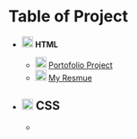 # Table of Project

- <img src="https://cdn-icons-png.flaticon.com/128/1051/1051277.png" width="20"> **HTML**
  - <img src="https://cdn-icons-png.flaticon.com/128/12486/12486773.png" width="20"> [Portofolio Project](./Multi-Page%20Web/4.3%20HTML%20Porfolio%20Project/)
  - <img src="https://cdn-icons-png.flaticon.com/128/9119/9119108.png" width="20"> [My Resmue](./Multi-Page%20Web/Capstone-Project/)

- <img src="https://cdn-icons-png.flaticon.com/128/732/732190.png" width="20"> **CSS**
  - 
  - 